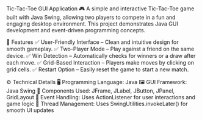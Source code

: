 Tic-Tac-Toe GUI Application 🎮
A simple and interactive Tic-Tac-Toe game built with Java Swing, allowing two players to compete in a fun and engaging desktop environment. This project demonstrates Java GUI development and event-driven programming concepts.

📌 Features
✅ User-Friendly Interface – Clean and intuitive design for smooth gameplay.
✅ Two-Player Mode – Play against a friend on the same device.
✅ Win Detection – Automatically checks for winners or a draw after each move.
✅ Grid-Based Interaction – Players make moves by clicking on grid cells.
✅ Restart Option – Easily reset the game to start a new match.

⚙️ Technical Details
🖥 Programming Language: Java
🖼 GUI Framework: Java Swing
🔧 Components Used: JFrame, JLabel, JButton, JPanel, GridLayout
🎯 Event Handling: Uses ActionListener for user interactions and game logic
🧵 Thread Management: Uses SwingUtilities.invokeLater() for smooth UI updates

